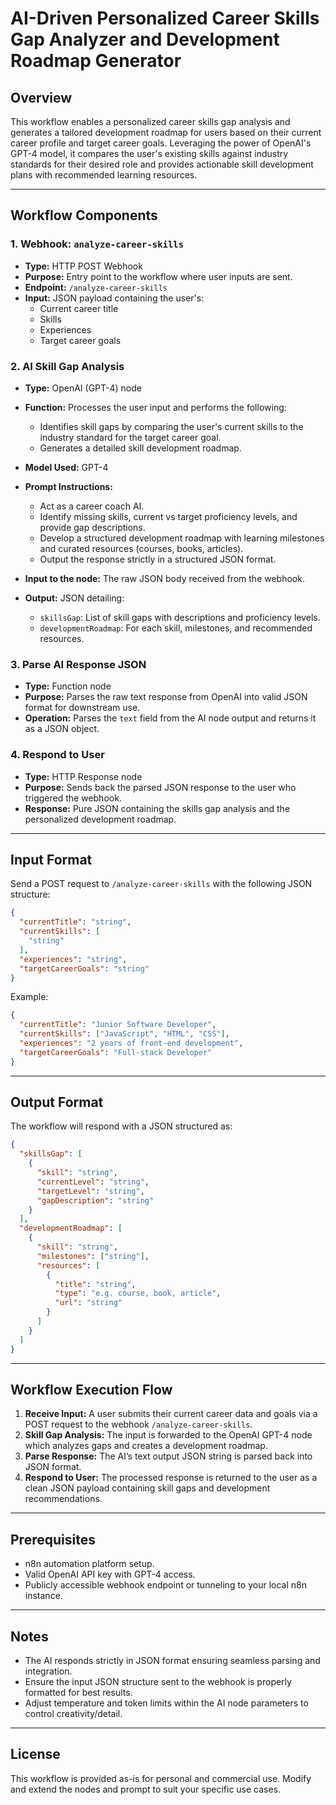 # AI-Driven Personalized Career Skills Gap Analyzer and Development Roadmap Generator

## Overview

This workflow enables a personalized career skills gap analysis and generates a tailored development roadmap for users based on their current career profile and target career goals. Leveraging the power of OpenAI's GPT-4 model, it compares the user's existing skills against industry standards for their desired role and provides actionable skill development plans with recommended learning resources.

---

## Workflow Components

### 1. Webhook: `analyze-career-skills`

- **Type:** HTTP POST Webhook
- **Purpose:** Entry point to the workflow where user inputs are sent.
- **Endpoint:** `/analyze-career-skills`
- **Input:** JSON payload containing the user's:
  - Current career title
  - Skills
  - Experiences
  - Target career goals

### 2. AI Skill Gap Analysis

- **Type:** OpenAI (GPT-4) node
- **Function:** Processes the user input and performs the following:
  - Identifies skill gaps by comparing the user's current skills to the industry standard for the target career goal.
  - Generates a detailed skill development roadmap.
- **Model Used:** GPT-4
- **Prompt Instructions:**

  - Act as a career coach AI.
  - Identify missing skills, current vs target proficiency levels, and provide gap descriptions.
  - Develop a structured development roadmap with learning milestones and curated resources (courses, books, articles).
  - Output the response strictly in a structured JSON format.

- **Input to the node:** The raw JSON body received from the webhook.
- **Output:** JSON detailing:
  - `skillsGap`: List of skill gaps with descriptions and proficiency levels.
  - `developmentRoadmap`: For each skill, milestones, and recommended resources.

### 3. Parse AI Response JSON

- **Type:** Function node
- **Purpose:** Parses the raw text response from OpenAI into valid JSON format for downstream use.
- **Operation:** Parses the `text` field from the AI node output and returns it as a JSON object.

### 4. Respond to User

- **Type:** HTTP Response node
- **Purpose:** Sends back the parsed JSON response to the user who triggered the webhook.
- **Response:** Pure JSON containing the skills gap analysis and the personalized development roadmap.

---

## Input Format

Send a POST request to `/analyze-career-skills` with the following JSON structure:

```json
{
  "currentTitle": "string",
  "currentSkills": [
    "string"
  ],
  "experiences": "string",
  "targetCareerGoals": "string"
}
```

Example:

```json
{
  "currentTitle": "Junior Software Developer",
  "currentSkills": ["JavaScript", "HTML", "CSS"],
  "experiences": "2 years of front-end development",
  "targetCareerGoals": "Full-stack Developer"
}
```

---

## Output Format

The workflow will respond with a JSON structured as:

```json
{
  "skillsGap": [
    {
      "skill": "string",
      "currentLevel": "string",
      "targetLevel": "string",
      "gapDescription": "string"
    }
  ],
  "developmentRoadmap": [
    {
      "skill": "string",
      "milestones": ["string"],
      "resources": [
        {
          "title": "string",
          "type": "e.g. course, book, article",
          "url": "string"
        }
      ]
    }
  ]
}
```

---

## Workflow Execution Flow

1. **Receive Input:** A user submits their current career data and goals via a POST request to the webhook `/analyze-career-skills`.
2. **Skill Gap Analysis:** The input is forwarded to the OpenAI GPT-4 node which analyzes gaps and creates a development roadmap.
3. **Parse Response:** The AI’s text output JSON string is parsed back into JSON format.
4. **Respond to User:** The processed response is returned to the user as a clean JSON payload containing skill gaps and development recommendations.

---

## Prerequisites

- n8n automation platform setup.
- Valid OpenAI API key with GPT-4 access.
- Publicly accessible webhook endpoint or tunneling to your local n8n instance.

---

## Notes

- The AI responds strictly in JSON format ensuring seamless parsing and integration.
- Ensure the input JSON structure sent to the webhook is properly formatted for best results.
- Adjust temperature and token limits within the AI node parameters to control creativity/detail.

---

## License

This workflow is provided as-is for personal and commercial use. Modify and extend the nodes and prompt to suit your specific use cases.